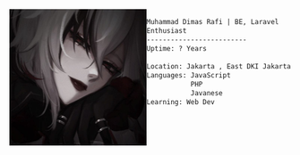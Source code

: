 <img align="left" src="images/arle1.jpg" alt="me" height="245" width="245" /> 

```
Muhammad Dimas Rafi | BE, Laravel Enthusiast 
-------------------------
Uptime: ? Years

Location: Jakarta , East DKI Jakarta
Languages: JavaScript
           PHP
           Javanese
Learning: Web Dev

```


